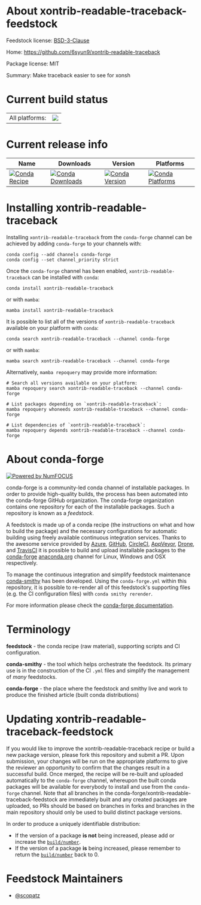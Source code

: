 About xontrib-readable-traceback-feedstock
==========================================

Feedstock license: [BSD-3-Clause](https://github.com/conda-forge/xontrib-readable-traceback-feedstock/blob/main/LICENSE.txt)

Home: https://github.com/6syun9/xontrib-readable-traceback

Package license: MIT

Summary: Make traceback easier to see for xonsh

Current build status
====================


<table><tr><td>All platforms:</td>
    <td>
      <a href="https://dev.azure.com/conda-forge/feedstock-builds/_build/latest?definitionId=6961&branchName=main">
        <img src="https://dev.azure.com/conda-forge/feedstock-builds/_apis/build/status/xontrib-readable-traceback-feedstock?branchName=main">
      </a>
    </td>
  </tr>
</table>

Current release info
====================

| Name | Downloads | Version | Platforms |
| --- | --- | --- | --- |
| [![Conda Recipe](https://img.shields.io/badge/recipe-xontrib--readable--traceback-green.svg)](https://anaconda.org/conda-forge/xontrib-readable-traceback) | [![Conda Downloads](https://img.shields.io/conda/dn/conda-forge/xontrib-readable-traceback.svg)](https://anaconda.org/conda-forge/xontrib-readable-traceback) | [![Conda Version](https://img.shields.io/conda/vn/conda-forge/xontrib-readable-traceback.svg)](https://anaconda.org/conda-forge/xontrib-readable-traceback) | [![Conda Platforms](https://img.shields.io/conda/pn/conda-forge/xontrib-readable-traceback.svg)](https://anaconda.org/conda-forge/xontrib-readable-traceback) |

Installing xontrib-readable-traceback
=====================================

Installing `xontrib-readable-traceback` from the `conda-forge` channel can be achieved by adding `conda-forge` to your channels with:

```
conda config --add channels conda-forge
conda config --set channel_priority strict
```

Once the `conda-forge` channel has been enabled, `xontrib-readable-traceback` can be installed with `conda`:

```
conda install xontrib-readable-traceback
```

or with `mamba`:

```
mamba install xontrib-readable-traceback
```

It is possible to list all of the versions of `xontrib-readable-traceback` available on your platform with `conda`:

```
conda search xontrib-readable-traceback --channel conda-forge
```

or with `mamba`:

```
mamba search xontrib-readable-traceback --channel conda-forge
```

Alternatively, `mamba repoquery` may provide more information:

```
# Search all versions available on your platform:
mamba repoquery search xontrib-readable-traceback --channel conda-forge

# List packages depending on `xontrib-readable-traceback`:
mamba repoquery whoneeds xontrib-readable-traceback --channel conda-forge

# List dependencies of `xontrib-readable-traceback`:
mamba repoquery depends xontrib-readable-traceback --channel conda-forge
```


About conda-forge
=================

[![Powered by
NumFOCUS](https://img.shields.io/badge/powered%20by-NumFOCUS-orange.svg?style=flat&colorA=E1523D&colorB=007D8A)](https://numfocus.org)

conda-forge is a community-led conda channel of installable packages.
In order to provide high-quality builds, the process has been automated into the
conda-forge GitHub organization. The conda-forge organization contains one repository
for each of the installable packages. Such a repository is known as a *feedstock*.

A feedstock is made up of a conda recipe (the instructions on what and how to build
the package) and the necessary configurations for automatic building using freely
available continuous integration services. Thanks to the awesome service provided by
[Azure](https://azure.microsoft.com/en-us/services/devops/), [GitHub](https://github.com/),
[CircleCI](https://circleci.com/), [AppVeyor](https://www.appveyor.com/),
[Drone](https://cloud.drone.io/welcome), and [TravisCI](https://travis-ci.com/)
it is possible to build and upload installable packages to the
[conda-forge](https://anaconda.org/conda-forge) [anaconda.org](https://anaconda.org/)
channel for Linux, Windows and OSX respectively.

To manage the continuous integration and simplify feedstock maintenance
[conda-smithy](https://github.com/conda-forge/conda-smithy) has been developed.
Using the ``conda-forge.yml`` within this repository, it is possible to re-render all of
this feedstock's supporting files (e.g. the CI configuration files) with ``conda smithy rerender``.

For more information please check the [conda-forge documentation](https://conda-forge.org/docs/).

Terminology
===========

**feedstock** - the conda recipe (raw material), supporting scripts and CI configuration.

**conda-smithy** - the tool which helps orchestrate the feedstock.
                   Its primary use is in the construction of the CI ``.yml`` files
                   and simplify the management of *many* feedstocks.

**conda-forge** - the place where the feedstock and smithy live and work to
                  produce the finished article (built conda distributions)


Updating xontrib-readable-traceback-feedstock
=============================================

If you would like to improve the xontrib-readable-traceback recipe or build a new
package version, please fork this repository and submit a PR. Upon submission,
your changes will be run on the appropriate platforms to give the reviewer an
opportunity to confirm that the changes result in a successful build. Once
merged, the recipe will be re-built and uploaded automatically to the
`conda-forge` channel, whereupon the built conda packages will be available for
everybody to install and use from the `conda-forge` channel.
Note that all branches in the conda-forge/xontrib-readable-traceback-feedstock are
immediately built and any created packages are uploaded, so PRs should be based
on branches in forks and branches in the main repository should only be used to
build distinct package versions.

In order to produce a uniquely identifiable distribution:
 * If the version of a package **is not** being increased, please add or increase
   the [``build/number``](https://docs.conda.io/projects/conda-build/en/latest/resources/define-metadata.html#build-number-and-string).
 * If the version of a package **is** being increased, please remember to return
   the [``build/number``](https://docs.conda.io/projects/conda-build/en/latest/resources/define-metadata.html#build-number-and-string)
   back to 0.

Feedstock Maintainers
=====================

* [@scopatz](https://github.com/scopatz/)

